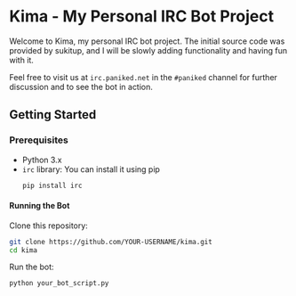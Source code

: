 # Kima - My Personal IRC Bot Project

Welcome to Kima, my personal IRC bot project. The initial source code was provided by sukitup, and I will be slowly adding functionality and having fun with it. 

Feel free to visit us at `irc.paniked.net` in the `#paniked` channel for further discussion and to see the bot in action.

## Getting Started

### Prerequisites

- Python 3.x
- `irc` library: You can install it using pip
  ```bash
  pip install irc

#### Running the Bot

Clone this repository:

```bash
git clone https://github.com/YOUR-USERNAME/kima.git
cd kima
```

Run the bot:

```bash
python your_bot_script.py
```